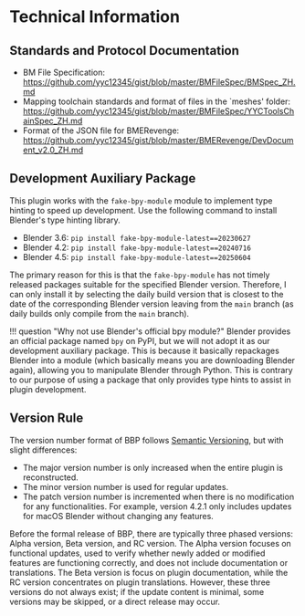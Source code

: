 # Technical Information

## Standards and Protocol Documentation

* BM File Specification: https://github.com/yyc12345/gist/blob/master/BMFileSpec/BMSpec_ZH.md
* Mapping toolchain standards and format of files in the `meshes' folder: https://github.com/yyc12345/gist/blob/master/BMFileSpec/YYCToolsChainSpec_ZH.md
* Format of the JSON file for BMERevenge: https://github.com/yyc12345/gist/blob/master/BMERevenge/DevDocument_v2.0_ZH.md

## Development Auxiliary Package

This plugin works with the `fake-bpy-module` module to implement type hinting to speed up development. Use the following command to install Blender's type hinting library.

* Blender 3.6: `pip install fake-bpy-module-latest==20230627`
* Blender 4.2: `pip install fake-bpy-module-latest==20240716`
* Blender 4.5: `pip install fake-bpy-module-latest==20250604`

The primary reason for this is that the `fake-bpy-module` has not timely released packages suitable for the specified Blender version. Therefore, I can only install it by selecting the daily build version that is closest to the date of the corresponding Blender version leaving from the `main` branch (as daily builds only compile from the `main` branch).

!!! question "Why not use Blender's official bpy module?"
    Blender provides an official package named `bpy` on PyPI, but we will not adopt it as our development auxiliary package. This is because it basically repackages Blender into a module (which basically means you are downloading Blender again), allowing you to manipulate Blender through Python. This is contrary to our purpose of using a package that only provides type hints to assist in plugin development.

## Version Rule

The version number format of BBP follows [Semantic Versioning](https://semver.org), but with slight differences:

* The major version number is only increased when the entire plugin is reconstructed.
* The minor version number is used for regular updates.
* The patch version number is incremented when there is no modification for any functionalities. For example, version 4.2.1 only includes updates for macOS Blender without changing any features.

Before the formal release of BBP, there are typically three phased versions: Alpha version, Beta version, and RC version. The Alpha version focuses on functional updates, used to verify whether newly added or modified features are functioning correctly, and does not include documentation or translations. The Beta version is focus on plugin documentation, while the RC version concentrates on plugin translations. However, these three versions do not always exist; if the update content is minimal, some versions may be skipped, or a direct release may occur.
